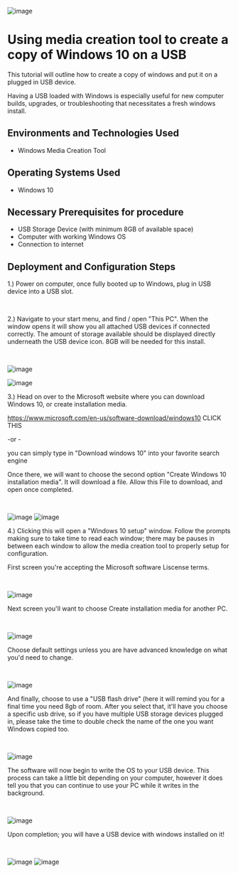 ![image](https://github.com/Nickklein13/Mediacreation-tool/assets/150096883/52975c7b-6481-41fb-8ad4-80bb2c6c263d)

<h1>Using media creation tool to create a copy of Windows 10 on a USB</h1>
This tutorial will outline how to create a copy of windows and put it on a plugged in USB device. <br />


Having a USB loaded with Windows is especially useful for new computer builds, upgrades, or troubleshooting that necessitates a fresh windows install. <br />


<h2>Environments and Technologies Used</h2>

- Windows Media Creation Tool

<h2>Operating Systems Used </h2>


- Windows 10 

<h2>Necessary Prerequisites for procedure</h2>

- USB Storage Device (with minimum 8GB of available space)
- Computer with working Windows OS
- Connection to internet

<h2>Deployment and Configuration Steps</h2>


<p>
1.)  Power on computer, once fully booted up to Windows, plug in USB device into a USB slot.
</p>
<br />

<p>
2.) Navigate to your start menu, and find / open "This PC". When the window opens it will show you all attached USB devices if connected correctly. The amount of storage available should be displayed directly underneath the USB device icon. 8GB will be needed for this install. 
</p>
<br />

![image](https://github.com/Nickklein13/Mediacreation-tool/assets/150096883/27ef5b4d-8eff-4a96-a4e9-68f3c71dac3a)

![image](https://github.com/Nickklein13/Mediacreation-tool/assets/150096883/ea935d2d-67d9-4f29-8d48-d8bab84e7b40)



<p>
3.) Head on over to the Microsoft website where you can download Windows 10, or create installation media.  

https://www.microsoft.com/en-us/software-download/windows10  CLICK THIS

-or -

 you can simply type in "Download windows 10" into your favorite search engine



Once there, we will want to choose the second option "Create Windows 10 installation media". It will download a file. Allow this File to download, and open once completed.

<br />

![image](https://github.com/Nickklein13/Mediacreation-tool/assets/150096883/cbc76b72-784f-464f-93bf-4e00cd9fc677)
![image](https://github.com/Nickklein13/Mediacreation-tool/assets/150096883/573a533e-b87b-4c08-b82b-0617da668bac)

<p>
4.) Clicking this will open a "Windows 10 setup" window. Follow the prompts making sure to take time to read each window; there may be pauses in between each window to allow the media creation tool to properly setup for configuration.

First screen you're accepting the Microsoft software Liscense terms.

</p>
<br />

![image](https://github.com/Nickklein13/Mediacreation-tool/assets/150096883/69d7abe8-90fd-41c6-a15c-02848a8e9f61)


<p>
Next screen you'll want to choose Create installation media for another PC.
</p>
<br />

![image](https://github.com/Nickklein13/Mediacreation-tool/assets/150096883/cd111d36-3b8a-41a6-a975-883cbb58041d)


<p>
Choose default settings unless you are have advanced knowledge on what you'd need to change.
</p>
<br />

![image](https://github.com/Nickklein13/Mediacreation-tool/assets/150096883/221a5d0a-daca-48c4-8d9b-df773bc70dbd)

<p>
And finally, choose to use a "USB flash drive" (here it will remind you for a final time you need 8gb of room. After you select that, it'll have you choose a specific usb drive, so if you have multiple USB storage devices plugged in, please take the time to double check the name of the one you want Windows copied too.
</p>
<br />

![image](https://github.com/Nickklein13/Mediacreation-tool/assets/150096883/c6f8484d-d3c4-40d7-87d9-5cee305852bc)

<p>
The software will now begin to write the OS to your USB device. This process can take a little bit depending on your computer, however it does tell you that you can continue to use your PC while it writes in the background. 

</p>
<br />

![image](https://github.com/Nickklein13/Mediacreation-tool/assets/150096883/766cfdaa-4b4f-4b03-9649-6b09793aef77)

<p>
Upon completion; you will have a USB device with windows installed on it!
</p>
<br />


![image](https://github.com/Nickklein13/Mediacreation-tool/assets/150096883/1843c457-5302-4c96-8396-69ee18e2aea4)
![image](https://github.com/Nickklein13/Mediacreation-tool/assets/150096883/7973ea38-70dc-4191-be93-d4e8f926ed31)



